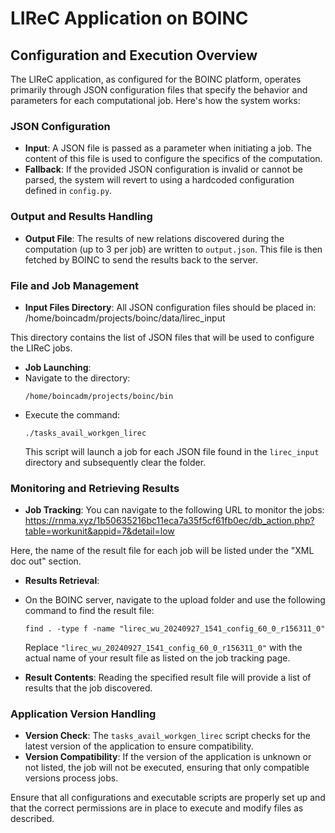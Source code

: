 # LIReC Application on BOINC

## Configuration and Execution Overview

The LIReC application, as configured for the BOINC platform, operates primarily through JSON configuration files that specify the behavior and parameters for each computational job. Here's how the system works:

### JSON Configuration

- **Input**: A JSON file is passed as a parameter when initiating a job. The content of this file is used to configure the specifics of the computation.
- **Fallback**: If the provided JSON configuration is invalid or cannot be parsed, the system will revert to using a hardcoded configuration defined in `config.py`.

### Output and Results Handling

- **Output File**: The results of new relations discovered during the computation (up to 3 per job) are written to `output.json`. This file is then fetched by BOINC to send the results back to the server.

### File and Job Management

- **Input Files Directory**: All JSON configuration files should be placed in:
/home/boincadm/projects/boinc/data/lirec_input

This directory contains the list of JSON files that will be used to configure the LIReC jobs.

- **Job Launching**:
- Navigate to the directory:
  ```
  /home/boincadm/projects/boinc/bin
  ```
- Execute the command:
  ```
  ./tasks_avail_workgen_lirec
  ```
  This script will launch a job for each JSON file found in the `lirec_input` directory and subsequently clear the folder.

### Monitoring and Retrieving Results

- **Job Tracking**: You can navigate to the following URL to monitor the jobs:
https://rnma.xyz/1b50635216bc11eca7a35f5cf61fb0ec/db_action.php?table=workunit&appid=7&detail=low

Here, the name of the result file for each job will be listed under the "XML doc out" section.

- **Results Retrieval**:
- On the BOINC server, navigate to the upload folder and use the following command to find the result file:
  ```
  find . -type f -name "lirec_wu_20240927_1541_config_60_0_r156311_0"
  ```
  Replace `"lirec_wu_20240927_1541_config_60_0_r156311_0"` with the actual name of your result file as listed on the job tracking page.

- **Result Contents**: Reading the specified result file will provide a list of results that the job discovered.

### Application Version Handling

- **Version Check**: The `tasks_avail_workgen_lirec` script checks for the latest version of the application to ensure compatibility.
- **Version Compatibility**: If the version of the application is unknown or not listed, the job will not be executed, ensuring that only compatible versions process jobs.

Ensure that all configurations and executable scripts are properly set up and that the correct permissions are in place to execute and modify files as described.

